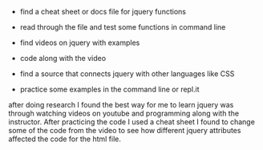 - find a cheat sheet or docs file for jquery functions 
- read through the file and test some functions in command line


- find videos on jquery with examples 
- code along with the video 

- find a source that connects jquery with other languages like CSS 
- practice some examples in the command line or repl.it

after doing research I found the best way for me to learn jquery was through watching videos on youtube and programming along with the instructor. After practicing the code I used a cheat sheet I found to change some of the code from the video to see how different jquery attributes affected the code for the html file. 
